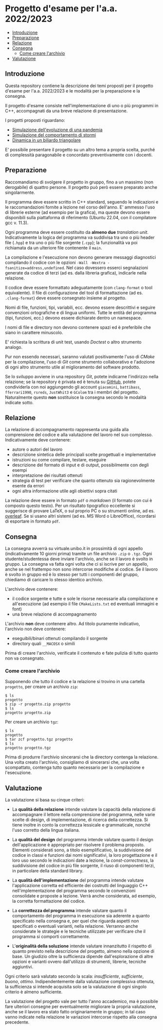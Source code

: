 <!-- omit in toc -->
# Progetto d'esame per l'a.a. 2022/2023

- [Introduzione](#introduzione)
- [Preparazione](#preparazione)
- [Relazione](#relazione)
- [Consegna](#consegna)
  - [Come creare l'archivio](#come-creare-larchivio)
- [Valutazione](#valutazione)

## Introduzione

Questa repository contiene la descrizione dei temi proposti per il progetto
d'esame per l'a.a. 2022/2023 e le modalità per la preparazione e la consegna.

Il progetto d'esame consiste nell'implementazione di uno o più programmi in C++,
accompagnati da una breve relazione di presentazione.

I progetti proposti riguardano:

- [Simulazione dell'evoluzione di una pandemia](epidemia.md)
- [Simulazione del comportamento di stormi](boids.md)
- [Dinamica in un biliardo triangolare](biliardo.md)

E' possibile presentare il progetto su un altro tema a propria scelta, purché di
complessità paragonabile e concordato preventivamente con i docenti.

## Preparazione

Raccomandiamo di svolgere il progetto in gruppo, fino a un massimo (non
derogabile) di quattro persone. Il progetto può però essere preparato anche
singolarmente.

Il programma deve essere scritto in C++ standard, seguendo le indicazioni e le
raccomandazioni fornite a lezione nel corso dell'anno. E' ammesso l'uso di
librerie esterne (ad esempio per la grafica), ma queste devono essere
disponibili sulla piattaforma di riferimento (Ubuntu 22.04, con il compilatore
gcc v. 11.3).

Ogni programma deve essere costituito da **almeno due** *translation unit*.
Indicativamente la logica del programma va suddivisa tra uno o più header file
(`.hpp`) e tra uno o più file sorgente (`.cpp`); la funzionalità va poi
richiamata da un ulteriore file contenente il `main`.

La compilazione e l'esecuzione non devono generare messaggi diagnostici
compilando il codice con le opzioni `-Wall -Wextra
-fsanitize=address,undefined`. Nel caso dovessero esserci segnalazioni generate
da codice di terzi (ad es. dalla libreria grafica), indicarle nella relazione.

Il codice deve essere formattato adeguatamente (con `clang-format` o tool
equivalente). Il file di configurazione del tool di formattazione (ad es.
`.clang-format`) deve essere consegnato insieme al progetto.

Nomi di file, funzioni, tipi, variabili, ecc. devono essere descrittivi e
seguire convenzioni ortografiche e di lingua uniformi. Tutte le entità del programma
(tipi, funzioni, ecc.) devono essere dichiarate dentro un namespace.

I nomi di file e directory non devono contenere spazi ed è preferibile che siano
in carattere minuscolo.

E' richiesta la scrittura di unit test, usando *Doctest* o altro strumento
analogo.

Pur non essendo necessari, saranno valutati positivamente l'uso di *CMake* per
la compilazione, l'uso di *Git* come strumento collaborativo e l'adozione di
ogni altro strumento utile al miglioramento del software prodotto.

Se lo sviluppo avviene in una repository *Git*, potete indicarne l'indirizzo
nella relazione; se la repository è privata ed è tenuta su
[GitHub](https://github.com/), potete condividerla con noi aggiungendo gli
account `giacomini`, `battibass`, `fferrari1990`, `rsreds`, `JustWhit3` e
`GColom` tra i membri del progetto. Naturalmente questo **non** sostituisce la
consegna secondo le modalità indicate sotto.

## Relazione

La relazione di accompagnamento rappresenta una guida alla comprensione del
codice e alla valutazione del lavoro nel suo complesso. Indicativamente deve
contenere:

- autore o autori del lavoro
- descrizione sintetica delle principali scelte progettuali e implementative
- istruzioni su come compilare, testare, eseguire
- descrizione del formato di input e di output, possibilmente con degli esempi
- interpretazione dei risultati ottenuti
- strategia di test per verificare che quanto ottenuto sia ragionevolmente
  esente da errori
- ogni altra informazione utile agli obiettivi sopra citati

La relazione deve essere in formato `pdf` o *markdown* (il formato con cui è
composto questo testo). Per un risultato tipografico eccellente si suggerisce di
provare LaTeX, o sul proprio PC o su strumenti online, ad es.
[overleaf](https://overleaf.com). Se si usano altri sistemi (ad es. MS Word o
LibreOffice), ricordarsi di esportare in formato `pdf`.

## Consegna

La consegna avverrà su virtuale.unibo.it in prossimità di ogni appello
(indicativamente 10 giorni prima) tramite un file archivio `.zip` o `.tgz`. Ogni
studente/studentessa deve inviare l'archivio, anche se il lavoro è svolto in
gruppo. La consegna va fatta ogni volta che ci si iscrive per un appello, anche
se nel frattempo non sono intercorse modifiche al codice. Se il lavoro è svolto
in gruppo ed è lo stesso per tutti i componenti del gruppo, chiediamo di
caricare lo stesso identico archivio.

L'archivio deve contenere:

- il codice sorgente e tutte e sole le risorse necessarie alla compilazione e
  all'esecuzione (ad esempio il file `CMakeLists.txt` ed eventuali immagini e
  font)
- una breve relazione di accompagnamento

L'archivio **non** deve contenere altro. Ad titolo puramente indicativo,
l'archivio non deve contenere:

- eseguibili/binari ottenuti compilando il sorgente
- directory quali `__MACOSX` o simili

Prima di creare l'archivio, verificate il contenuto e fate pulizia di tutto
quanto non va consegnato.

### Come creare l'archivio

Supponendo che tutto il codice e la relazione si trovino in una cartella
`progetto`, per creare un archivio `zip`:

```shell
$ ls
progetto
$ zip -r progetto.zip progetto
$ ls
progetto progetto.zip
```

Per creare un archivio `tgz`:

```shell
$ ls
progetto
$ tar zcf progetto.tgz progetto
$ ls
progetto progetto.tgz
```

Prima di produrre l'archivio sincerarsi che la directory contenga la relazione.
Una volta creato l'archivio, consigliamo di sincerarsi che, una volta
scompattato, contenga tutto quanto necessario per la compilazione e
l'esecuzione.

## Valutazione

La valutazione si basa su cinque criteri:

- La **qualità della relazione** intende valutare la capacità della relazione di
  accompagnare il lettore nella comprensione del programma, nelle varie scelte
  di design, di implementazione, di ricerca della correttezza. Si tiene inoltre
  in conto la correttezza lessicale e grammaticale, nonché l'uso corretto della
  lingua italiana.

- La **qualità del design** del programma intende valutare quanto il design
  dell'applicazione è appropriato per risolvere il problema proposto. Elementi
  considerati sono, a titolo esemplificativo, la suddivisione del codice in
  classi e funzioni dai nomi significativi, la loro progettazione e il loro uso
  secondo le indicazioni date a lezione, la *const-correctness*, la suddivisione
  del codice in più file sorgente, il riuso di componenti terzi, in particolare
  della standard library.

- La **qualità dell'implementazione** del programma intende valutare
  l'applicazione corretta ed efficiente dei costrutti del linguaggio C++
  nell'implementazione del programma secondo le convenzioni consolidate e
  proposte a lezione. Verrà anche considerata, ad esempio, la corretta
  formattazione del codice.

- La **correttezza del programma** intende valutare quanto il comportamento del
  programma in esecuzione sia aderente a quanto specificato nella consegna e,
  per quel che riguarda aspetti non specificati o eventuali varianti, nella
  relazione. Verranno anche considerate le strategie e le tecniche utilizzate
  per verificare che il programma si comporti correttamente.

- L'**originalità della soluzione** intende valutare innanzitutto il rispetto di
  quanto previsto nella descrizione del progetto, almeno nella opzione di base.
  Un giudizio oltre la sufficienza dipende dall'esplorazione di altre opzioni e
  varianti ovvero dall'utilizzo di strumenti, librerie, tecniche aggiuntivi.

Ogni criterio sarà valutato secondo la scala: *insufficiente*, *sufficiente*,
*buono*, *ottimo*. Indipendentemente dalla valutazione complessiva ottenuta, la
sufficienza si intende acquisita solo se la valutazione di ogni singolo criterio
è almeno sufficiente.

La valutazione del progetto vale per tutto l'anno accademico, ma è possibile
fare ulteriori consegne per eventualmente migliorare la propria valutazione,
anche se il lavoro era stato fatto originariamente in gruppo; in tal caso vanno
indicate nella relazione le variazioni intercorse rispetto alla consegna
precedente.
